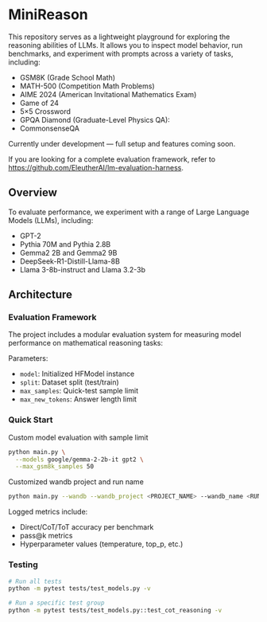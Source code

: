 # MiniReason

This repository serves as a lightweight playground for exploring the reasoning abilities of LLMs. It allows you to inspect model behavior, run benchmarks, and experiment with prompts across a variety of tasks, including:

- GSM8K (Grade School Math)
- MATH-500 (Competition Math Problems)
- AIME 2024 (American Invitational Mathematics Exam)
- Game of 24
- 5×5 Crossword
- GPQA Diamond (Graduate-Level Physics QA):
- CommonsenseQA

Currently under development — full setup and features coming soon.

If you are looking for a complete evaluation framework, refer to https://github.com/EleutherAI/lm-evaluation-harness.

## Overview

To evaluate performance, we experiment with a range of Large Language Models (LLMs), including:

- GPT-2
- Pythia 70M and Pythia 2.8B
- Gemma2 2B and Gemma2 9B
- DeepSeek-R1-Distill-Llama-8B
- Llama 3-8b-instruct and Llama 3.2-3b

## Architecture

### Evaluation Framework

The project includes a modular evaluation system for measuring model performance on mathematical reasoning tasks:

Parameters:

- `model`: Initialized HFModel instance
- `split`: Dataset split (test/train)
- `max_samples`: Quick-test sample limit
- `max_new_tokens`: Answer length limit

### Quick Start

Custom model evaluation with sample limit

```bash
python main.py \
  --models google/gemma-2-2b-it gpt2 \
  --max_gsm8k_samples 50
```

Customized wandb project and run name

```bash
python main.py --wandb --wandb_project <PROJECT_NAME> --wandb_name <RUN_NAME>
```

Logged metrics include:

- Direct/CoT/ToT accuracy per benchmark
- pass@k metrics
- Hyperparameter values (temperature, top_p, etc.)

### Testing

```bash
# Run all tests
python -m pytest tests/test_models.py -v

# Run a specific test group
python -m pytest tests/test_models.py::test_cot_reasoning -v
```

